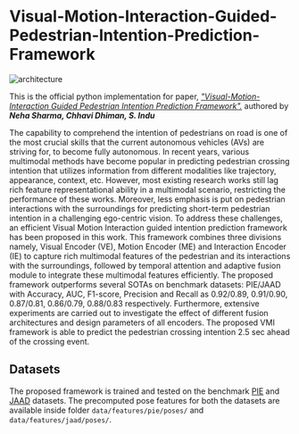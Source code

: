 # Visual-Motion-Interaction-Guided-Pedestrian-Intention-Prediction-Framework
![architecture](https://github.com/neha013/VMI/assets/41139808/346530e9-9748-4eda-bf7e-255d97915b6f)

This is the official python implementation for paper, [*"Visual-Motion-Interaction Guided Pedestrian Intention Prediction Framework".*](https://ieeexplore.ieee.org/document/10264803) authored by  ***Neha Sharma, Chhavi Dhiman, S. Indu***
 
The capability to comprehend the intention of
pedestrians on road is one of the most crucial skills that the current
autonomous vehicles (AVs) are striving for, to become fully
autonomous. In recent years, various multimodal methods have
become popular in predicting pedestrian crossing intention that
utilizes information from different modalities like trajectory,
appearance, context, etc. However, most existing research works
still lag rich feature representational ability in a multimodal
scenario, restricting the performance of these works. Moreover,
less emphasis is put on pedestrian interactions with the
surroundings for predicting short-term pedestrian intention in a
challenging ego-centric vision. To address these challenges, an
efficient Visual Motion Interaction guided intention prediction
framework has been proposed in this work. This framework
combines three divisions namely, Visual Encoder (VE), Motion
Encoder (ME) and Interaction Encoder (IE) to capture rich
multimodal features of the pedestrian and its interactions with the
surroundings, followed by temporal attention and adaptive fusion
module to integrate these multimodal features efficiently. The
proposed framework outperforms several SOTAs on benchmark
datasets: PIE/JAAD with Accuracy, AUC, F1-score, Precision and
Recall as 0.92/0.89, 0.91/0.90, 0.87/0.81, 0.86/0.79, 0.88/0.83
respectively. Furthermore, extensive experiments are carried out
to investigate the effect of different fusion architectures and design
parameters of all encoders. The proposed VMI framework is able
to predict the pedestrian crossing intention 2.5 sec ahead of the
crossing event. 


## Datasets
The proposed framework is trained and tested on the benchmark [PIE](http://data.nvision2.eecs.yorku.ca/PIE_dataset/) and [JAAD](http://data.nvision2.eecs.yorku.ca/JAAD_dataset/) datasets. The precomputed pose features for both the datasets are available inside folder `data/features/pie/poses/` and `data/features/jaad/poses/`. 
